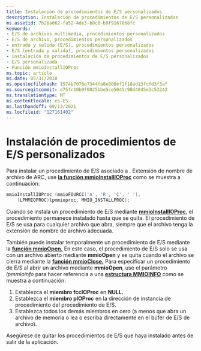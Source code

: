 ```yaml
---
title: Instalación de procedimientos de E/S personalizados
description: Instalación de procedimientos de E/S personalizados
ms.assetid: 7b26a062-fa52-4de3-b8c8-b9f9167068fc
keywords:
- E/S de archivos multimedia, procedimientos personalizados
- E/S de archivo, procedimientos personalizados
- entrada y salida (E/S), procedimientos personalizados
- E/S (entrada y salida), procedimientos personalizados
- instalación de procedimientos de E/S personalizados
- E/S personalizada
- Función mmioInstallIOProc
ms.topic: article
ms.date: 05/31/2018
ms.openlocfilehash: 1574b7076e7344fa8e800ef1f18ad13fcfd3f3af
ms.sourcegitcommit: d75fc10b9f0825bbe5ce5045c90d4045e3c53243
ms.translationtype: MT
ms.contentlocale: es-ES
ms.lasthandoff: 09/13/2021
ms.locfileid: "127161402"
---
```

# <a name="installing-custom-io-procedures"></a>Instalación de procedimientos de E/S personalizados

Para instalar un procedimiento de E/S asociado a . Extensión de nombre de archivo de ARC, use [**la función mmioInstallIOProc**](/windows/win32/api/mmiscapi/nf-mmiscapi-mmioinstallioproc) como se muestra a continuación:


```C++
mmioInstallIOProc (mmioFOURCC('A', 'R', 'C', ' '), 
    (LPMMIOPROC)lpmmioproc, MMIO_INSTALLPROC); 
```



Cuando se instala un procedimiento de E/S mediante [**mmioInstallIOProc**](/windows/win32/api/mmiscapi/nf-mmiscapi-mmioinstallioproc), el procedimiento permanece instalado hasta que se quita. El procedimiento de E/S se usa para cualquier archivo que abra, siempre que el archivo tenga la extensión de nombre de archivo adecuada.

También puede instalar temporalmente un procedimiento de E/S mediante la [**función mmioOpen.**](/windows/win32/api/mmiscapi/nf-mmiscapi-mmioopen) En este caso, el procedimiento de E/S solo se usa con un archivo abierto mediante **mmioOpen** y se quita cuando el archivo se cierra mediante la [**función mmioClose.**](/windows/win32/api/mmiscapi/nf-mmiscapi-mmioclose) Para especificar un procedimiento de E/S al abrir un archivo mediante **mmioOpen**, use el parámetro *lpmmioinfo* para hacer referencia a una [**estructura MMIOINFO**](/previous-versions//dd757322(v=vs.85)) como se muestra a continuación:

1.  Establezca el **miembro fccIOProc** en **NULL.**
2.  Establezca el **miembro pIOProc** en la dirección de instancia de procedimiento del procedimiento de E/S.
3.  Establezca todos los demás miembros en cero (a menos que abra un archivo de memoria o lea o escriba directamente en el búfer de E/S de archivo).

Asegúrese de quitar los procedimientos de E/S que haya instalado antes de salir de la aplicación.

 

 